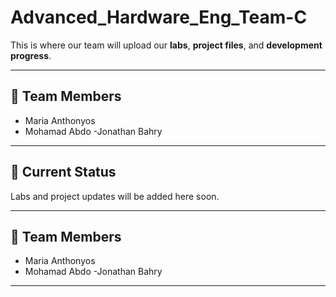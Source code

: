 # Advanced_Hardware_Eng_Team-C

This is where our team will upload our **labs**, **project files**, and **development progress**.

---
## 👥 Team Members

- Maria Anthonyos
- Mohamad Abdo
-Jonathan Bahry

---

## 🚧 Current Status 
Labs and project updates will be added here soon.

---

## 👥 Team Members

- Maria Anthonyos
- Mohamad Abdo
-Jonathan Bahry


---

